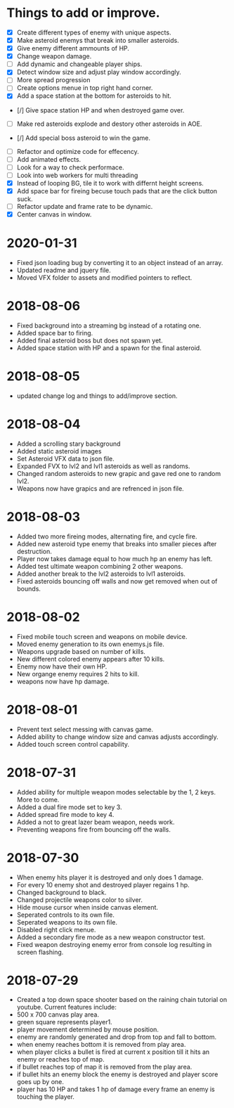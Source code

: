 # Things to add or improve.
- [X] Create different types of enemy with unique aspects.
- [X] Make asteroid enemys that break into smaller asteroids.
- [X] Give enemy different ammounts of HP.
- [X] Change weapon damage.
- [ ] Add dynamic and changeable player ships.
- [X] Detect window size and adjust play window accordingly.
- [ ] More spread progression
- [ ] Create options menue in top right hand corner.
- [X] Add a space station at the bottom for asteroids to hit.
- [/] Give space station HP and when destroyed game over.
- [ ] Make red asteroids explode and destory other asteroids in AOE.
- [/] Add special boss asteroid to win the game.
- [ ] Refactor and optimize code for effecency.
- [ ] Add animated effects.
- [ ] Look for a way to check performace.
- [ ] Look into web workers for multi threading
- [X] Instead of looping BG, tile it to work with differnt height screens.
- [X] Add space bar for fireing becuse touch pads that are the click button suck.
- [ ] Refactor update and frame rate to be dynamic.
- [X] Center canvas in window.

# 2020-01-31
- Fixed json loading bug by converting it to an object instead of an array.
- Updated readme and jquery file.
- Moved VFX folder to assets and modified pointers to reflect.

# 2018-08-06
- Fixed background into a streaming bg instead of a rotating one.
- Added space bar to firing.
- Added final asteroid boss but does not spawn yet.
- Added space station with HP and a spawn for the final asteroid.

# 2018-08-05
- updated change log and things to add/improve section.

# 2018-08-04
- Added a scrolling stary background
- Added static asteroid images
- Set Asteroid VFX data to json file.
- Expanded FVX to lvl2 and lvl1 asteroids as well as randoms.
- Changed random asteroids to new grapic and gave red one to random lvl2.
- Weapons now have grapics and are refrenced in json file.

# 2018-08-03
- Added two more fireing modes, alternating fire, and cycle fire.
- Added new asteroid type enemy that breaks into smaller pieces after destruction.
- Player now takes damage equal to how much hp an enemy has left.
- Added test ultimate weapon combining 2 other weapons.
- Added another break to the lvl2 asteroids to lvl1 asteroids.
- Fixed asteroids bouncing off walls and now get removed when out of bounds.

# 2018-08-02
- Fixed mobile touch screen and weapons on mobile device.
- Moved enemy generation to its own enemys.js file.
- Weapons upgrade based on number of kills.
- New different colored enemy appears after 10 kills.
- Enemy now have their own HP.
- New organge enemy requires 2 hits to kill.
- weapons now have hp damage.

# 2018-08-01
- Prevent text select messing with canvas game.
- Added ability to change window size and canvas adjusts accordingly.
- Added touch screen control capability.

# 2018-07-31
- Added ability for multiple weapon modes selectable by the 1, 2 keys.  More to come.
- Added a dual fire mode set to key 3.
- Added spread fire mode to key 4.
- Added a not to great lazer beam weapon, needs work.
- Preventing weapons fire from bouncing off the walls.

# 2018-07-30
- When enemy hits player it is destroyed and only does 1 damage.
- For every 10 enemy shot and destroyed player regains 1 hp.
- Changed background to black.
- Changed projectile weapons color to silver.
- Hide mouse cursor when inside canvas element.
- Seperated controls to its own file.
- Seperated weapons to its own file.
- Disabled right click menue.
- Added a secondary fire mode as a new weapon constructor test.
- Fixed weapon destroying enemy error from console log resulting in screen flashing.

# 2018-07-29
- Created a top down space shooter based on the raining chain tutorial on youtube.  Current features include:
- 500 x 700 canvas play area.
- green square represents player1.
- player movement determined by mouse position.
- enemy are randomly generated and drop from top and fall to bottom.
- when enemy reaches bottom it is removed from play area.
- when player clicks a bullet is fired at current x position till it hits an enemy or reaches top of map.
- if bullet reaches top of map it is removed from the play area.
- if bullet hits an enemy block the enemy is destroyed and player score goes up by one.
- player has 10 HP and takes 1 hp of damage every frame an enemy is touching the player.
